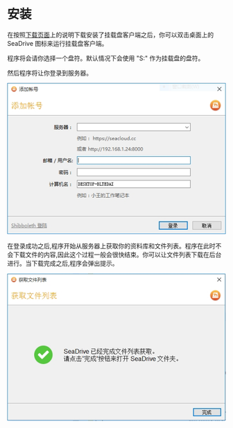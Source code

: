 # 安装

在按照[下载页面](https://www.seafile.com/download/)上的说明下载安装了挂载盘客户端之后，你可以双击桌面上的 SeaDrive 图标来运行挂载盘客户端。

程序将会请你选择一个盘符。默认情况下会使用 "S:" 作为挂载盘的盘符。

然后程序将让你登录到服务器。

![](./imgs/add-account.png)

在登录成功之后,程序开始从服务器上获取你的资料库和文件列表。程序在此时不会下载文件的内容,因此这个过程一般会很快结束。你可以让文件列表下载在后台进行。当下载完成之后,程序会弹出提示。

![](./imgs/get-files.png)